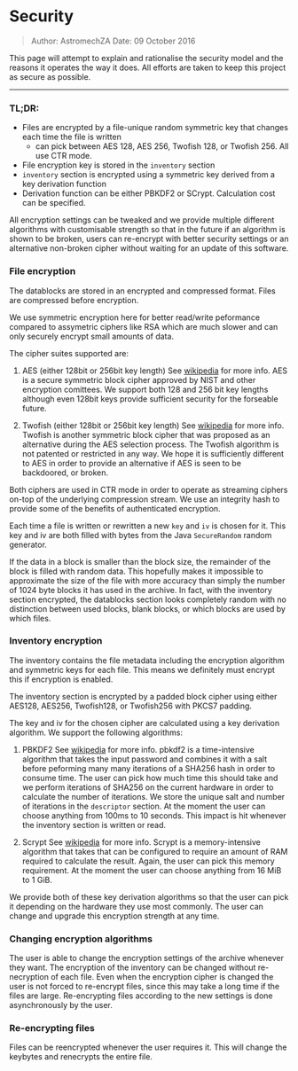 # Security

> Author: AstromechZA
> Date: 09 October 2016

This page will attempt to explain and rationalise the security model and the reasons it operates
the way it does. All efforts are taken to keep this project as secure as possible.

----

### TL;DR:

- Files are encrypted by a file-unique random symmetric key that changes each time the file is written
    - can pick between AES 128, AES 256, Twofish 128, or Twofish 256. All use CTR mode.
- File encryption key is stored in the `inventory` section
- `inventory` section is encrypted using a symmetric key derived from a key derivation function
- Derivation function can be either PBKDF2 or SCrypt. Calculation cost can be specified.

All encryption settings can be tweaked and we provide multiple different algorithms with customisable
strength so that in the future if an algorithm is shown to be broken, users can re-encrypt with better
security settings or an alternative non-broken cipher without waiting for an update of this software.

### File encryption

The datablocks are stored in an encrypted and compressed format. Files are compressed before encryption.

We use symmetric encryption here for better read/write peformance compared to assymetric ciphers like RSA
which are much slower and can only securely encrypt small amounts of data.

The cipher suites supported are:

1. AES (either 128bit or 256bit key length)
    See [wikipedia](https://en.wikipedia.org/wiki/Advanced_Encryption_Standard) for more info. AES is a secure
    symmetric block cipher approved by NIST and other encryption comittees. We support both 128 and 256
    bit key lengths although even 128bit keys provide sufficient security for the forseable future.

2. Twofish (either 128bit or 256bit key length)
    See [wikipedia](https://en.wikipedia.org/wiki/Twofish) for more info. Twofish is another symmetric block
    cipher that was proposed as an alternative during the AES selection process. The Twofish algorithm is not
    patented or restricted in any way. We hope it is sufficiently different to AES in order to provide an alternative
    if AES is seen to be backdoored, or broken.

Both ciphers are used in CTR mode in order to operate as streaming ciphers on-top of the underlying compression
stream. We use an integrity hash to provide some of the benefits of authenticated encryption.

Each time a file is written or rewritten a new `key` and `iv` is chosen for it. This key and iv are both filled
with bytes from the Java `SecureRandom` random generator.

If the data in a block is smaller than the block size, the remainder of the block is filled with random data. This
hopefully makes it impossible to approximate the size of the file with more accuracy than simply the number of 1024
byte blocks it has used in the archive. In fact, with the inventory section encrypted, the datablocks section looks
completely random with no distinction between used blocks, blank blocks, or which blocks are used by which files.


### Inventory encryption

The inventory contains the file metadata including the encryption algorithm and symmetric keys for each file. This means
we definitely must encrypt this if encryption is enabled.

The inventory section is encrypted by a padded block cipher using either AES128, AES256, Twofish128, or Twofish256 with
PKCS7 padding.

The key and iv for the chosen cipher are calculated using a key derivation algorithm. We support the following algorithms:

1. PBKDF2
    See [wikipedia](https://en.wikipedia.org/wiki/PBKDF2) for more info. pbkdf2 is a time-intensive algorithm that takes
    the input password and combines it
    with a salt before peforming many many iterations of a SHA256 hash in order to consume time. The user can pick how
    much time this should take and we perform iterations of SHA256 on the current hardware in order to calculate the number
    of iterations. We store the unique salt and number of iterations in the `descriptor` section. At the moment the user
    can choose anything from 100ms to 10 seconds. This impact is hit whenever the inventory section is written or read.

2. Scrypt
    See [wikipedia](https://en.wikipedia.org/wiki/Scrypt) for more info. Scrypt is a memory-intensive algorithm that takes
    that can be configured to require an amount of RAM required to calculate the result. Again, the user can pick this
    memory requirement. At the moment the user can choose anything from 16 MiB to 1 GiB.

We provide both of these key derivation algorithms so that the user can pick it depending on the hardware they use most
commonly. The user can change and upgrade this encryption strength at any time.


### Changing encryption algorithms

The user is able to change the encryption settings of the archive whenever they want. The encryption of the inventory
can be changed without re-necryption of each file. Even when the encryption cipher is changed the user is not forced to
re-encrypt files, since this may take a long time if the files are large. Re-encrypting files according to the new
settings is done asynchronously by the user.


### Re-encrypting files

Files can be reencrypted whenever the user requires it. This will change the keybytes and renecrypts the entire file.
